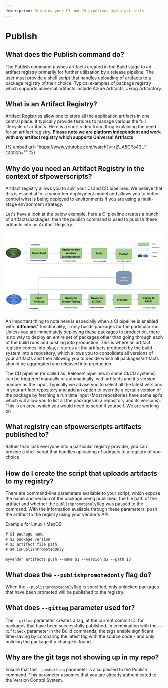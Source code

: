 ```yaml
---
description: Bridging your CI and CD pipelines using artifacts
---
```


# Publish

## What does the Publish command do?

The Publish command pushes artifacts created in the Build stage to an artifact registry primarily for further utilisation by a release pipeline. The user must provide a shell script that handles uploading of artifacts to a package registry of their choice. Typical examples of package registry which supports universal artifacts include Azure Artifacts, JFrog Artifactory.

## What is an Artifact Registry?

Artifact Registries allow one to store all the application artifacts in one central place. It typically provide features to manage various the full lifecycle of artifacts. Here is a short video from Jfrog explaining the need for an artifact registry. **Please note we are platform independent and work with any artifact registry which supports Universal Artifacts**

{% embed url="https://www.youtube.com/watch?v=r2\_A5CPo43U" caption="" %}

## Why do you need an Artifact Registry in the context of sfpowerscripts?

Artifact registry allows you to split your CI and CD pipelines. We believe that this is essential for a smoother deployment model and allows you to better control what is being deployed to environments if you are using a multi-stage environment strategy.

Let's have a look at the below example, here a CI pipeline creates a bunch of artifacts/packages, then the publish command is used to publish these artifacts into an Artifact Registry.

![](../../.gitbook/assets/image%20%2813%29.png)

An important thing to note here is especially when a CI pipeline is enabled with '**diffcheck'** functionality, it only builds packages for the particular run. Unless you are immediately deploying these packages to production, there is no way to deploy an entire set of packages other than going through each of the build runs and pushing into production. This is where an artifact registry comes into play, it stores all the artifacts produced by the build system into a repository, which allows you to consolidate all versions of your artifacts and then allowing you to decide which all packages/artifacts should be aggregated and released into production.

The CD pipeline \(or called as 'Release' pipelines in some CI/CD systems\) can be triggered manually or automatically, with artifacts and it's version number as the input. Typically we advise you to select all the latest versions in your artifact repository and add an option to override a certain version of the package by fetching a run time input \(Most repositories have some api's which will allow you to list all the packages in a repository and its versions\). This is an area, which you would need to script it yourself. We are working on

## What registry can sfpowerscripts artifacts published to?

Rather than lock everyone into a particular registry provider, you can provide a shell script that handles uploading of artifacts to a registry of your choice.

## How do I create the script that uploads artifacts to my registry?

There are command-line parameters available to your script, which expose the name and version of the package being published, the file path of the artifact and whether the `publishpromoteonly`flag was passed to the command. With the information available through these parameters, push the artifact to the registry using your vendor's API.

Example for Linux / MacOS

```text
# $1 package name
# $2 package version
# $3 artifact file path
# $4 isPublishPromotedOnly

myvendor artifacts push --name $1 --version $2 --path $3
```

## What does the `--publishpromotedonly` flag do?

When the `--publishpromotedonly`flag is specified, only unlocked packages that have been promoted will be published to the registry.

## What does `--gittag` parameter used for?

The `--gittag` parameter creates a tag, at the current commit ID, for packages that have been successfully published. In combination with the `--diffcheck` parameter in the Build commands, the tags enable significant time-saving by comparing the latest tag with the source code - and only building the package if a change is found.

## Why are the git tags not showing up in my repo?

Ensure that the `--pushgittag` parameter is also passed to the Publish command. This parameter assumes that you are already authenticated to the Version Control System.

